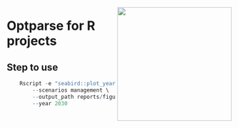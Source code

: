 <a href="https://www.islas.org.mx"><img src="https://www.islas.org.mx/img/logo.svg" align="right" width="256" /></a>

# Optparse for R projects

## Step to use
``` R
	Rscript -e "seabird::plot_yearly_time_serie(geci.optparse::get_options())" \
		--scenarios management \
		--output_path reports/figures/yearly_time_serie_individuals_scenario_management.jpg \
		--year 2030
```

